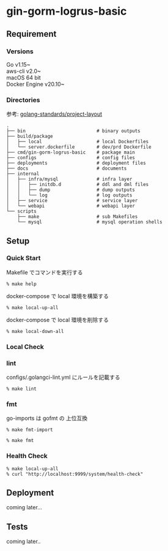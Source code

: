 # gin-gorm-logrus-basic

## Requirement

### Versions

Go v1.15~  
aws-cli v2.0~  
macOS 64 bit  
Docker Engine v20.10~

### Directories

参考: [golang-standards/project-layout](https://github.com/golang-standards/project-layout)

```text
.
├── bin                          # binary outputs
├── build/package
│   ├── local                    # local Dockerfiles
│   └── server.dockerfile        # dev/prd Dockerfile
├── cmd/gin-gorm-logrus-basic    # package main
├── configs                      # config files
├── deployments                  # deployment files
├── docs                         # documents
├── internal                    
│   ├── infra/mysql              # infra layer
│   │   ├── initdb.d             # ddl and dml files 
│   │   ├── dump                 # dump outputs
│   │   └── log                  # log outputs
│   ├── service                  # service layer
│   └── webapi                   # webapi layer
└── scripts
    ├── make                     # sub Makefiles
    └── mysql                    # mysql operation shells
```

## Setup

### Quick Start

Makefile でコマンドを実行する

`% make help`

docker-compose で local 環境を構築する

`% make local-up-all`

docker-compose で local 環境を削除する

`% make local-down-all`

### Local Check

### lint

configs/.golangci-lint.yml にルールを記載する

`% make lint`

### fmt

go-imports は gofmt の 上位互換

`% make fmt-import`

`% make fmt`

### Health Check

```shell
% make local-up-all
% curl "http://localhost:9999/system/health-check"
```

## Deployment

coming later...

## Tests

coming later..
